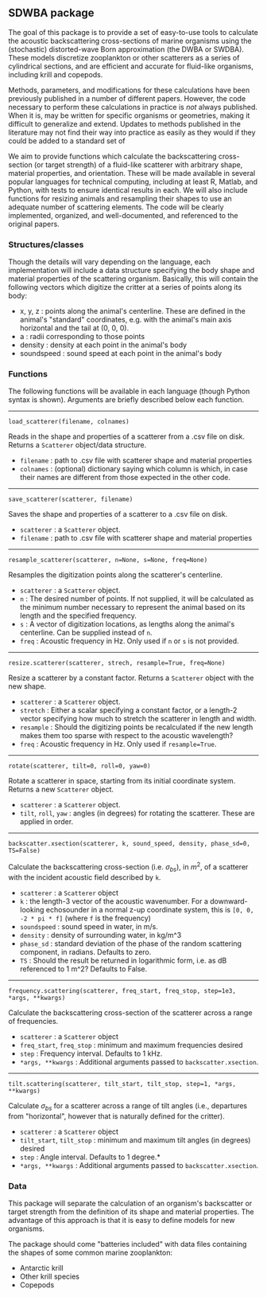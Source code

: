 ## SDWBA package ##

The goal of this package is to provide a set of easy-to-use tools to calculate the acoustic backscattering cross-sections of marine organisms using the (stochastic) distorted-wave Born approximation (the DWBA or SWDBA).  These models discretize zooplankton or other scatterers as a series of cylindrical sections, and are efficient and accurate for fluid-like organisms, including krill and copepods.

Methods, parameters, and modifications for these calculations have been previously published in a number of different papers.  However, the code necessary to perform these calculations in practice is *not* always published.  When it is, may be written for specific organisms or geometries, making it difficult to generalize and extend.  Updates to methods published in the literature may not find their way into practice as easily as they would if they could be added to a standard set of 

We aim to provide functions which calculate the backscattering cross-section (or target strength) of a fluid-like scatterer with arbitrary shape, material properties, and orientation.  These will be made available in several popular languages for technical computing, including at least R, Matlab, and Python, with tests to ensure identical results in each.  We will also include functions for resizing animals and resampling their shapes to use an adequate number of scattering elements. The code will be clearly implemented, organized, and well-documented, and referenced to the original papers.


### Structures/classes ###

Though the details will vary depending on the language, each implementation will include a data structure specifying the body shape and material properties of the scattering organism.  Basically, this will contain the following vectors which digitize the critter at a series of points along its body:

* x, y, z : points along the animal's centerline.  These are defined in the animal's "standard"
      coordinates, e.g. with the animal's main axis horizontal and the tail at (0, 0, 0).
* a : radii corresponding to those points
* density : density at each point in the animal's body
* soundspeed : sound speed at each point in the animal's body

### Functions ###

The following functions will be available in each language (though Python syntax is shown).  Arguments are briefly described below each function.

---

`load_scatterer(filename, colnames)`

Reads in the shape and properties of a scatterer from a .csv file on disk.  Returns a `Scatterer` object/data structure.

* `filename` : path to .csv file with scatterer shape and material properties
* `colnames` : (optional) dictionary saying which column is which, in case their names are different from those expected in the other code.

---

`save_scatterer(scatterer, filename)`

Saves the shape and properties of a scatterer to a .csv file on disk.

* `scatterer` : a `Scatterer` object.
* `filename` : path to .csv file with scatterer shape and material properties

---

`resample_scatterer(scatterer, n=None, s=None, freq=None)`

Resamples the digitization points along the scatterer's centerline.

* `scatterer` : a `Scatterer` object.
* `n` : The desired number of points.  If not supplied, it will be calculated as the minimum number necessary to represent the animal based on its length and the specified frequency.
* `s` : A vector of digitization locations, as lengths along the animal's centerline.  Can be supplied instead of `n`.
* `freq` : Acoustic frequency in Hz.  Only used if `n` or `s` is not provided.

---

`resize.scatterer(scatterer, strech, resample=True, freq=None)`

Resize a scatterer by a constant factor.  Returns a `Scatterer` object with the new shape.

* `scatterer` : a `Scatterer` object.
* `stretch` : Either a scalar specifying a constant factor, or a length-2 vector specifying how much to stretch the scatterer in length and width.
* `resample` : Should the digitizing points be recalculated if the new length makes them too sparse with respect to the acoustic wavelength?
* `freq` : Acoustic frequency in Hz.  Only used if `resample=True`.

----

`rotate(scatterer, tilt=0, roll=0, yaw=0)`

Rotate a scatterer in space, starting from its initial coordinate system.  Returns a new `Scatterer` object.

* `scatterer` : a `Scatterer` object.
* `tilt`, `roll`, `yaw` : angles (in degrees) for rotating the scatterer.  These are applied in order.

---

`backscatter.xsection(scatterer, k, sound_speed, density, phase_sd=0, TS=False)`

Calculate the backscattering cross-section (i.e. $\sigma_{bs}$), in $m^2$, of a scatterer with the incident acoustic field described by `k`.

* `scatterer` : a `Scatterer` object
* `k` : the length-3 vector of the acoustic wavenumber. For a downward-looking echosounder in a normal z-up coordinate system, this is `[0, 0, -2 * pi * f]` (where `f` is the frequency) 
* `soundspeed` : sound speed in water, in m/s.
* `density` : density of surrounding water, in kg/m^3
* `phase_sd` : standard deviation of the phase of the random scattering component, in radians.  Defaults to zero.
* `TS` : Should the result be returned in logarithmic form, i.e. as dB referenced to 1 m^2? Defaults to False.

---

`frequency.scattering(scatterer, freq_start, freq_stop, step=1e3, *args, **kwargs)`

Calculate the backscattering cross-section of the scatterer across a range of frequencies.
* `scatterer` : a `Scatterer` object
* `freq_start`, `freq_stop` : minimum and maximum frequencies desired
* `step` : Frequency interval.  Defaults to 1 kHz.
* `*args, **kwargs` : Additional arguments passed to `backscatter.xsection`.

---

`tilt.scattering(scatterer, tilt_start, tilt_stop, step=1, *args, **kwargs)`

Calculate $\sigma_{bs}$ for a scatterer across a range of tilt angles (i.e., departures from "horizontal", however that is naturally defined for the critter).

* `scatterer` : a `Scatterer` object
* `tilt_start`, `tilt_stop` : minimum and maximum tilt angles (in degrees) desired
* `step` : Angle interval.  Defaults to 1 degree.* 
* `*args, **kwargs` : Additional arguments passed to `backscatter.xsection`.

### Data ###

This package will separate the calculation of an organism's backscatter or target strength from the definition of its shape and material properties.  The advantage of this approach is that it is easy to define models for new organisms. 

The package should come "batteries included" with data files containing the shapes of some common  marine zooplankton:

* Antarctic krill
* Other krill species
* Copepods

